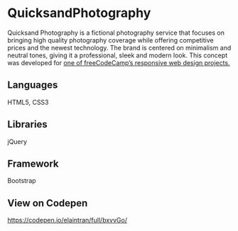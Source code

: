 # QuicksandPhotography

Quicksand Photography is a fictional photography service that focuses on bringing high quality photography coverage while offering competitive prices and the newest technology. The brand is centered on minimalism and neutral tones, giving it a professional, sleek and modern look. This concept was developed for <a href="https://learn.freecodecamp.org/responsive-web-design/responsive-web-design-projects/build-a-product-landing-page">one of freeCodeCamp’s responsive web design projects.</a>

## Languages
HTML5, CSS3

## Libraries
jQuery

## Framework
Bootstrap

## View on Codepen
https://codepen.io/elaintran/full/bxvvGo/
